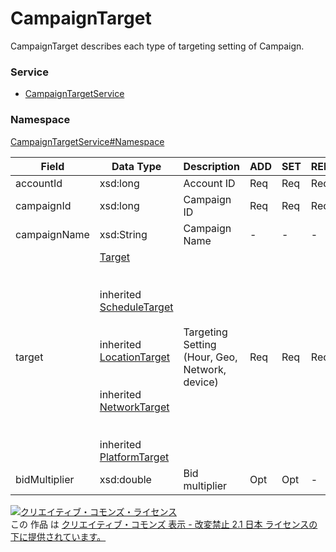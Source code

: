 # CampaignTarget
CampaignTarget describes each type of targeting setting of Campaign.
### Service
+ [CampaignTargetService](../../services/CampaignTargetService.md)

### Namespace
[CampaignTargetService#Namespace](../../services/CampaignTargetService.md#namespace)

| Field | Data Type | Description | ADD | SET | REMOVE | 
|---|---|---|---|---|---|
| accountId| xsd:long| Account ID| Req| Req| Req |
| campaignId| xsd:long| Campaign ID| Req| Req| Req |
| campaignName| xsd:String| Campaign Name| -| -| - |
| target| <a href="Target.md">Target</a><br><br><br>			inherited <a href="ScheduleTarget.md">ScheduleTarget</a><br><br><br>			inherited <a href="LocationTarget.md">LocationTarget</a><br><br><br>			inherited <a href="NetworkTarget.md">NetworkTarget</a><br><br><br>			inherited <a href="PlatformTarget.md">PlatformTarget</a><br>| Targeting Setting (Hour, Geo, Network, device)| Req| Req| Req |
| bidMultiplier| xsd:double| Bid multiplier| Opt| Opt| - |

<a rel="license" href="http://creativecommons.org/licenses/by-nd/2.1/jp/"><img alt="クリエイティブ・コモンズ・ライセンス" style="border-width:0" src="https://i.creativecommons.org/l/by-nd/2.1/jp/88x31.png" /></a><br />この 作品 は <a rel="license" href="http://creativecommons.org/licenses/by-nd/2.1/jp/">クリエイティブ・コモンズ 表示 - 改変禁止 2.1 日本 ライセンスの下に提供されています。</a>
